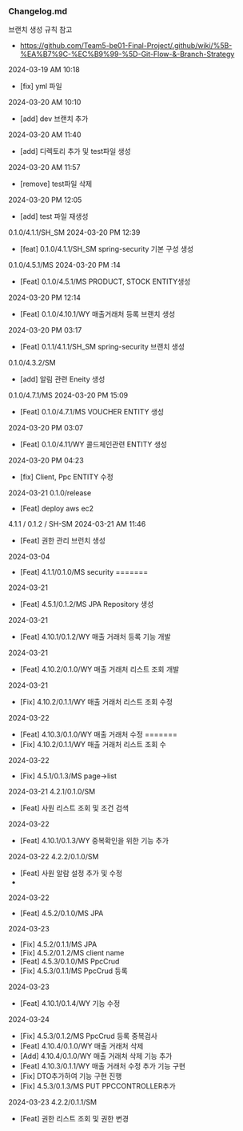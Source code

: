 ### Changelog.md
브랜치 생성 규칙 참고
- https://github.com/Team5-be01-Final-Project/.github/wiki/%5B-%EA%B7%9C-%EC%B9%99-%5D-Git-Flow-&-Branch-Strategy

2024-03-19 AM 10:18
- [fix] yml 파일

2024-03-20 AM 10:10
- [add] dev 브랜치 추가

2024-03-20 AM 11:40
- [add] 디렉토리 추가 및 test파일 생성

2024-03-20 AM 11:57
- [remove] test파일 삭제

2024-03-20 PM 12:05
- [add] test 파일 재생성

0.1.0/4.1.1/SH_SM
2024-03-20 PM 12:39
- [feat] 0.1.0/4.1.1/SH_SM spring-security 기본 구성 생성

0.1.0/4.5.1/MS
2024-03-20 PM :14
- [Feat] 0.1.0/4.5.1/MS PRODUCT, STOCK  ENTITY생성

2024-03-20 PM 12:14
- [Feat] 0.1.0/4.10.1/WY 매출거래처 등록 브랜치 생성 

2024-03-20 PM 03:17
- [Feat] 0.1.1/4.1.1/SH_SM spring-security 브랜치 생성

0.1.0/4.3.2/SM
- [add] 알림 관련 Eneity 생성

0.1.0/4.7.1/MS
2024-03-20 PM 15:09
- [Feat] 0.1.0/4.7.1/MS VOUCHER ENTITY 생성

2024-03-20 PM 03:07
- [Feat] 0.1.0/4.11/WY 콜드체인관련 ENTITY 생성

2024-03-20 PM 04:23
- [fix] Client, Ppc ENTITY 수정

2024-03-21
0.1.0/release
- [Feat] deploy aws ec2

4.1.1 / 0.1.2 / SH-SM
2024-03-21 AM 11:46 
- [Feat] 권한 관리 브런치 생성

2024-03-04
- [Feat] 4.1.1/0.1.0/MS security 
=======

 2024-03-21
- [Feat] 4.5.1/0.1.2/MS  JPA Repository 생성

2024-03-21
- [Feat] 4.10.1/0.1.2/WY 매출 거래처 등록 기능 개발

2024-03-21
- [Feat] 4.10.2/0.1.0/WY 매출 거래처 리스트 조회 개발

2024-03-21

- [Fix] 4.10.2/0.1.1/WY 매출 거래처 리스트 조회 수정

2024-03-22
- [Feat] 4.10.3/0.1.0/WY 매출 거래처 수정 
=======
- [Fix] 4.10.2/0.1.1/WY 매출 거래처 리스트 조회 수

2024-03-22
- [Fix] 4.5.1/0.1.3/MS page->list

2024-03-21
4.2.1/0.1.0/SM
- [Feat] 사원 리스트 조회 및 조건 검색

2024-03-22
- [Feat] 4.10.1/0.1.3/WY 중복확인을 위한 기능 추가

2024-03-22
4.2.2/0.1.0/SM
- [Feat] 사원 알람 설정 추가 및 수정
- 
2024-03-22
- [Feat] 4.5.2/0.1.0/MS JPA

2024-03-23
- [Fix] 4.5.2/0.1.1/MS JPA
- [Fix] 4.5.2/0.1.2/MS client name 
- [Feat] 4.5.3/0.1.0/MS PpcCrud
- [Fix]  4.5.3/0.1.1/MS PpcCrud 등록

2024-03-23
- [Feat] 4.10.1/0.1.4/WY 기능 수정

2024-03-24
- [Fix] 4.5.3/0.1.2/MS PpcCrud 등록 중복검사
- [Feat] 4.10.4/0.1.0/WY 매출 거래처 삭제
- [Add] 4.10.4/0.1.0/WY 매출 거래처 삭제 기능 추가
- [Feat] 4.10.3/0.1.1/WY 매출 거래처 수정 추가 기능 구현
- [Fix] DTO추가하여 기능 구현 진행 
- [Fix] 4.5.3/0.1.3/MS PUT PPCCONTROLLER추가

2024-03-23
4.2.2/0.1.1/SM
- [Feat] 권한 리스트 조회 및 권한 변경

